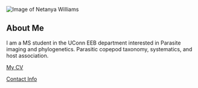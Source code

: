 ![Image of Netanya Williams](images/headshot.png "REPLACE_WITH_SHORT_DESCRIPTION")

## About Me
I am a MS student in the UConn EEB department interested in Parasite imaging and phylogenetics. Parasitic copepod taxonomy, systematics, and host association.

[My CV](PDFs/cv.pdf)

[Contact Info](contact-info.html) 
